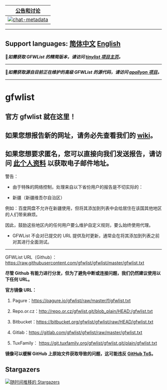 |[公告和讨论][chat-room]|
|:---:|
| [![chat-metadata]][chat-room]|

[chat-metadata]: https://img.shields.io/gitter/room/nwjs/nw.js.svg?style=flat-square "加入聊天"
[chat-room]: https://gitter.im/gfwlist/gfwlist?utm_source=share-link&utm_medium=link&utm_campaign=share-link "GFWList@Gitter"
---
Support languages:
[简体中文](README.md)
[English](README-EN.md)  
---

:tulip:***如需获取 GFWList 的精简版本，请访问 [tinylist 项目主页](https://github.com/gfwlist/tinylist)。***
******

:hammer:***如需获取源自目前正在维护的高级 GFWList 的源代码，请访问 [apollyon 项目](https://github.com/gfwlist/apollyon)。***
******

# gfwlist
## 官方 gfwlist 就在这里！

## 如果您想报告新的网址，请务必先查看我们的 [wiki](https://github.com/gfwlist/gfwlist/wiki/Cautions)。

## 如果您想要求匿名，您可以直接向我们发送报告，请访问 [此个人资料](https://github.com/cicku) 以获取电子邮件地址。

警告：

* 由于特殊的网络控制，处理来自以下省份用户的报告是不切实际的：

- 新疆（新疆维吾尔自治区）

例如：百度网盘不允许在新疆使用，但将其添加到列表中会给居住在该国其他地区的人们带来麻烦。

因此，鼓励这些地区内的任何用户要么维护自定义规则，要么始终使用代理。

* GFWList 不会对已提交的 URL 提供及时更新，通常会在将其添加到列表之前对其进行全面测试。

---

GFWList URL（Github）：https://raw.githubusercontent.com/gfwlist/gfwlist/master/gfwlist.txt

**尽管 Github 有能力进行分发，但为了避免中断或连接问题，我们仍然建议使用以下任何 URL。**

**官方镜像 URL：**
1. Pagure：https://pagure.io/gfwlist/raw/master/f/gfwlist.txt

2. Repo.or.cz：http://repo.or.cz/gfwlist.git/blob_plain/HEAD:/gfwlist.txt

3. Bitbucket：https://bitbucket.org/gfwlist/gfwlist/raw/HEAD/gfwlist.txt

4. Gitlab：https://gitlab.com/gfwlist/gfwlist/raw/master/gfwlist.txt

5. TuxFamily： https://git.tuxfamily.org/gfwlist/gfwlist.git/plain/gfwlist.txt

**镜像可以缓解 GitHub 上原始文件获取导致的问题，这可能违反 [GitHub ToS](https://github.com/site/terms)。**

## Stargazers

[![随时间推移的 Stargazers](https://starchart.cc/gfwlist/gfwlist.svg)](https://starchart.cc/gfwlist/gfwlist)